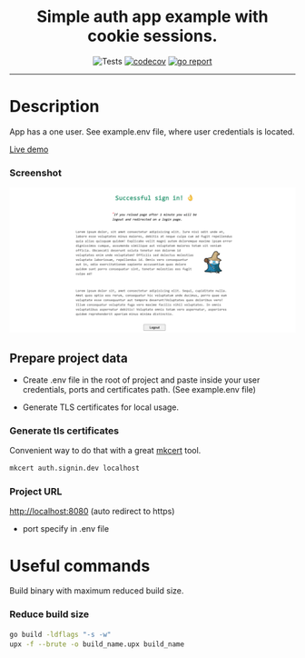 <h1 align="center">Simple auth app example with cookie sessions.</h1>
<div align="center">

![Tests](https://github.com/iqhater/auth-cookie-example/workflows/Tests/badge.svg)
[![codecov](https://codecov.io/gh/iqhater/auth-cookie-example/branch/master/graph/badge.svg)](https://codecov.io/gh/iqhater/auth-cookie-example)
[![go report](https://goreportcard.com/badge/github.com/iqhater/auth-cookie-example?style=flat-square)](https://goreportcard.com/report/github.com/iqhater/auth-cookie-example)

</div>
<hr>

# Description

App has a one user. See example.env file, where user credentials is located.

[Live demo](https://cookie.envdev.space)

### Screenshot

![Screenshot](./auth_user_page.png)

## Prepare project data

- Create .env file in the root of project and paste inside your user credentials, ports and certificates path. (See example.env file)

- Generate TLS certificates for local usage.

### Generate tls certificates

Convenient way to do that with a great [mkcert](https://github.com/FiloSottile/mkcert) tool.

```bash
mkcert auth.signin.dev localhost
```

### Project URL

[http://localhost:8080](https://localhost:8080) (auto redirect to https)

- port specify in .env file

# Useful commands

Build binary with maximum reduced build size.

### Reduce build size

```bash
go build -ldflags "-s -w"
upx -f --brute -o build_name.upx build_name
```
